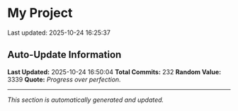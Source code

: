 # My Project


Last updated: 2025-10-24 16:25:37








































































































































































































































## Auto-Update Information

**Last Updated:** 2025-10-24 16:50:04
**Total Commits:** 232
**Random Value:** 3339
**Quote:** _Progress over perfection._

---
_This section is automatically generated and updated._